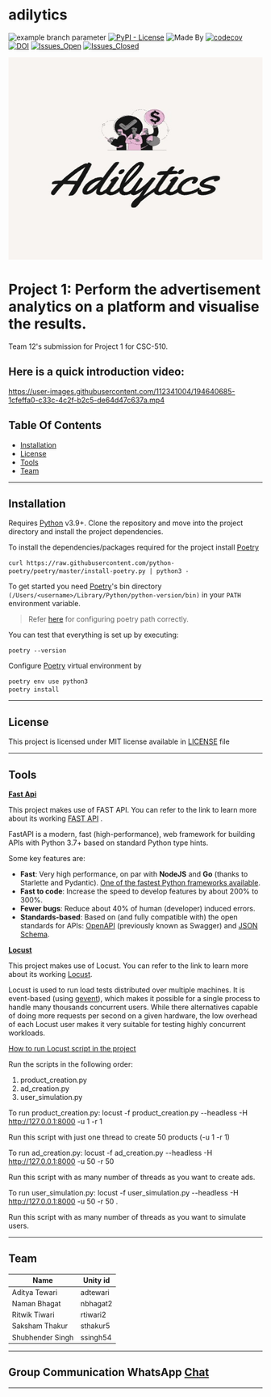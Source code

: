 # adilytics

![example branch parameter](https://github.com/team-12-csc-510/adilytics/actions/workflows/main.yml/badge.svg?branch=main)
[![PyPI - License](https://img.shields.io/pypi/l/FastAPI)](https://opensource.org/licenses/MIT)
![Made By](https://img.shields.io/badge/Made_By-Python3.9-green)
[![codecov](https://codecov.io/gh/team-12-csc-510/adilytics/branch/main/graph/badge.svg?token=TKKWAHLJIO)](https://codecov.io/gh/team-12-csc-510/adilytics)
[![DOI](https://zenodo.org/badge/540565328.svg)](https://zenodo.org/badge/latestdoi/540565328)
[![Issues_Open](https://img.shields.io/github/issues-raw/team-12-csc-510/adilytics)](https://github.com/team-12-csc-510/adilytics/issues?q=is%3Aopen+is%3Aissue)
[![Issues_Closed](https://img.shields.io/github/issues-closed/team-12-csc-510/adilytics)](https://github.com/team-12-csc-510/adilytics/issues?q=is%3Aissue+is%3Aclosed)

<p>
  <a href="">
    <img src="/media/adylitics_logo.jpeg" alt="Logo" height="400" width="600"/>
  </a>
</p>

# Project 1: Perform the advertisement analytics on a platform and visualise the results.

Team 12's submission for Project 1 for CSC-510.

## Here is a quick introduction video:

https://user-images.githubusercontent.com/112341004/194640685-1cfeffa0-c33c-4c2f-b2c5-de64d47c637a.mp4

## Table Of Contents

- [Installation](#installation)
- [License](#license)
- [Tools](#tools)
- [Team](#team)

______________________________________________________________________

## Installation

Requires [Python] v3.9+.
Clone the repository and move into the project directory and install the project dependencies. <br>

To install the dependencies/packages required for the project install [Poetry]

```shell
curl https://raw.githubusercontent.com/python-poetry/poetry/master/install-poetry.py | python3 -
```

To get started you need [Poetry]'s bin directory `(/Users/<username>/Library/Python/python-version/bin)` in your `PATH`
environment variable.

> Refer [here](https://stackoverflow.com/questions/60768676/what-is-the-default-install-path-for-poetry) for configuring poetry path correctly.

You can test that everything is set up by executing:

```shell
poetry --version
```

Configure [Poetry] virtual environment by

```shell
poetry env use python3
poetry install
```

______________________________________________________________________

## License

This project is licensed under MIT license available in [LICENSE](https://github.com/team-12-csc-510/hw1/blob/main/LICENSE.md) file

______________________________________________________________________

## Tools

<ins>**Fast Api**</ins>

This project makes use of FAST API.
You can refer to the link to learn more about its working [FAST API](https://fastapi.tiangolo.com) .

FastAPI is a modern, fast (high-performance), web framework for building APIs with Python 3.7+ based on standard Python type hints.

Some key features are:

- **Fast**: Very high performance, on par with **NodeJS** and **Go** (thanks to Starlette and Pydantic). [One of the fastest Python frameworks available](#performance).
- **Fast to code**: Increase the speed to develop features by about 200% to 300%.
- **Fewer bugs**: Reduce about 40% of human (developer) induced errors.
- **Standards-based**: Based on (and fully compatible with) the open standards for APIs: <a href="https://github.com/OAI/OpenAPI-Specification" class="external-link" target="_blank">OpenAPI</a> (previously known as Swagger) and <a href="https://json-schema.org/" class="external-link" target="_blank">JSON Schema</a>.

<ins>**Locust**</ins>

This project makes use of Locust.
You can refer to the link to learn more about its working [Locust](https://docs.locust.io/en/stable/installation.html).

Locust is used to run load tests distributed over multiple machines. It is event-based (using [gevent](http://www.gevent.org/)), which makes it possible for a single process to handle many thousands concurrent users. While there alternatives capable of doing more requests per second on a given hardware, the low overhead of each Locust user makes it very suitable for testing highly concurrent workloads.

<ins> How to run Locust script in the project </ins>

Run the scripts in the following order:

1. product_creation.py
1. ad_creation.py
1. user_simulation.py

To run product_creation.py:  locust -f product_creation.py --headless -H  http://127.0.0.1:8000 -u 1 -r 1

Run this script with just one thread to create 50 products (-u 1 -r 1)

To run ad_creation.py:  locust -f ad_creation.py --headless -H  http://127.0.0.1:8000 -u 50 -r 50

Run this script with as many number of threads as you want to create ads.

To run user_simulation.py: locust -f user_simulation.py --headless -H  http://127.0.0.1:8000 -u 50 -r 50 .

Run this script with as many number of threads as you want to simulate users.

______________________________________________________________________

## Team

Name  | Unity id
------------- | -------------
Aditya Tewari  | adtewari
Naman Bhagat  | nbhagat2
Ritwik Tiwari  | rtiwari2
Saksham Thakur  | sthakur5
Shubhender Singh  | ssingh54

______________________________________________________________________

## Group Communication WhatsApp [Chat](https://drive.google.com/file/d/1t5o6hprtw_F5KfbjoJpMio1sVUiDYe9y/view?usp=sharing)

______________________________________________________________________

[poetry]: https://python-poetry.org/
[python]: https://python.org
